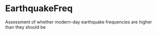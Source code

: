 # EarthquakeFreq
Assessment of whether modern-day earthquake frequencies are higher than they should be
